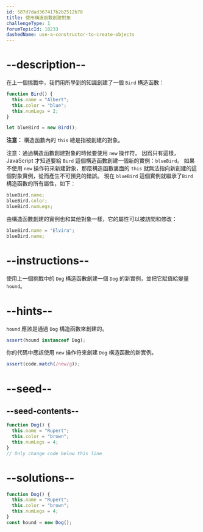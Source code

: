 ```yaml
---
id: 587d7dad367417b2b2512b78
title: 使用構造函數創建對象
challengeType: 1
forumTopicId: 18233
dashedName: use-a-constructor-to-create-objects
---
```


# --description--

在上一個挑戰中，我們用所學到的知識創建了一個 `Bird` 構造函數：

```js
function Bird() {
  this.name = "Albert";
  this.color = "blue";
  this.numLegs = 2;
}

let blueBird = new Bird();
```

**注意：** 構造函數內的 `this` 總是指被創建的對象。

注意：通過構造函數創建對象的時候要使用 `new` 操作符。 因爲只有這樣，JavaScript 才知道要給 `Bird` 這個構造函數創建一個新的實例：`blueBird`。 如果不使用 `new` 操作符來新建對象，那麼構造函數裏面的 `this` 就無法指向新創建的這個對象實例，從而產生不可預見的錯誤。 現在 `blueBird` 這個實例就繼承了`Bird` 構造函數的所有屬性，如下：

```js
blueBird.name;
blueBird.color;
blueBird.numLegs;
```

由構造函數創建的實例也和其他對象一樣，它的屬性可以被訪問和修改：

```js
blueBird.name = "Elvira";
blueBird.name;
```

# --instructions--

使用上一個挑戰中的 `Dog` 構造函數創建一個 `Dog` 的新實例，並把它賦值給變量 `hound`。

# --hints--

`hound` 應該是通過 `Dog` 構造函數來創建的。

```js
assert(hound instanceof Dog);
```

你的代碼中應該使用 `new` 操作符來創建 `Dog` 構造函數的新實例。

```js
assert(code.match(/new/g));
```

# --seed--

## --seed-contents--

```js
function Dog() {
  this.name = "Rupert";
  this.color = "brown";
  this.numLegs = 4;
}
// Only change code below this line
```

# --solutions--

```js
function Dog() {
  this.name = "Rupert";
  this.color = "brown";
  this.numLegs = 4;
}
const hound = new Dog();
```
